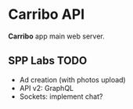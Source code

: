 # Carribo API
**Carribo** app main web server.

## SPP Labs TODO
- Ad creation (with photos upload)
- API v2: GraphQL
- Sockets: implement chat?
